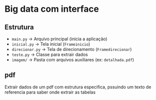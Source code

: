 # Big data com interface

## Estrutura
- `main.py` → Arquivo principal (inicia a aplicação)
- `inicial.py` → Tela inicial (`Frameinicio`)
- `direcionar.py` → Tela de direcionamento (`Framedirecionar`)
- `teste.py` → Classe para extrair dados
- `imagem/` → Pasta com arquivos auxiliares (ex: `detalhada.pdf`)

## pdf
Extrair dados de um pdf com estrutura especifica, pssuindo um texto de referencia para saber onde extrair as tabelas
 
